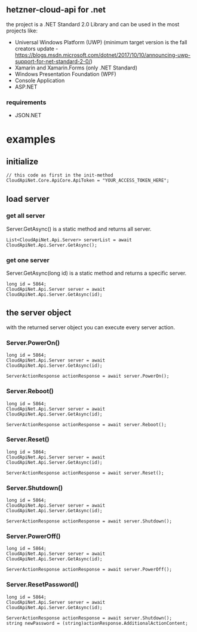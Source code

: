## hetzner-cloud-api for .net

the project is a .NET Standard 2.0 Library and can be used in the most projects like:

- Universal Windows Platform (UWP) (minimum target version is the fall creators update - https://blogs.msdn.microsoft.com/dotnet/2017/10/10/announcing-uwp-support-for-net-standard-2-0/)
- Xamarin and Xamarin.Forms (only .NET Standard)
- Windows Presentation Foundation (WPF)
- Console Application
- ASP.NET

### requirements

- JSON.NET

# examples

## initialize
```
// this code as first in the init-method
CloudApiNet.Core.ApiCore.ApiToken = "YOUR_ACCESS_TOKEN_HERE";
```

## load server

### get all server

Server.GetAsync() is a static method and returns all server.

```
List<CloudApiNet.Api.Server> serverList = await CloudApiNet.Api.Server.GetAsync();
```

### get one server

Server.GetAsync(long id) is a static method and returns a specific server.

```
long id = 5864;
CloudApiNet.Api.Server server = await CloudApiNet.Api.Server.GetAsync(id);
```

## the server object

with the returned server object you can execute every server action.

### Server.PowerOn()

```
long id = 5864;
CloudApiNet.Api.Server server = await CloudApiNet.Api.Server.GetAsync(id);

ServerActionResponse actionResponse = await server.PowerOn();
```

### Server.Reboot()

```
long id = 5864;
CloudApiNet.Api.Server server = await CloudApiNet.Api.Server.GetAsync(id);

ServerActionResponse actionResponse = await server.Reboot();
```

### Server.Reset()

```
long id = 5864;
CloudApiNet.Api.Server server = await CloudApiNet.Api.Server.GetAsync(id);

ServerActionResponse actionResponse = await server.Reset();
```

### Server.Shutdown()

```
long id = 5864;
CloudApiNet.Api.Server server = await CloudApiNet.Api.Server.GetAsync(id);

ServerActionResponse actionResponse = await server.Shutdown();
```

### Server.PowerOff()

```
long id = 5864;
CloudApiNet.Api.Server server = await CloudApiNet.Api.Server.GetAsync(id);

ServerActionResponse actionResponse = await server.PowerOff();
```

### Server.ResetPassword()

```
long id = 5864;
CloudApiNet.Api.Server server = await CloudApiNet.Api.Server.GetAsync(id);

ServerActionResponse actionResponse = await server.Shutdown();
string newPassword = (string)actionResponse.AdditionalActionContent;
```